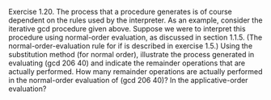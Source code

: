 Exercise 1.20. The process that a procedure generates is of course dependent on the rules used by the interpreter. As an example, consider the iterative gcd procedure given above. Suppose we were to interpret this procedure using normal-order evaluation, as discussed in section 1.1.5. (The normal-order-evaluation rule for if is described in exercise 1.5.) Using the substitution method (for normal order), illustrate the process generated in evaluating (gcd 206 40) and indicate the remainder operations that are actually performed. How many remainder operations are actually performed in the normal-order evaluation of (gcd 206 40)? In the applicative-order evaluation?
